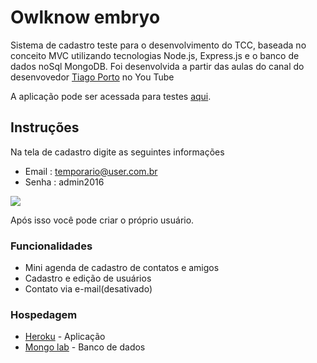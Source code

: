 # Owlknow embryo

Sistema de cadastro teste para o desenvolvimento do TCC, baseada no conceito MVC 
utilizando tecnologias Node.js, Express.js e o banco de dados noSql MongoDB.
Foi desenvolvida a partir das aulas do canal do desenvovedor [Tiago Porto] no You Tube

A aplicação pode ser acessada para testes [aqui].

## Instruções
Na tela de cadastro digite as seguintes informações
* Email : temporario@user.com.br
* Senha : admin2016

![](https://firebasestorage.googleapis.com/v0/b/owlknow-6803b.appspot.com/o/print1.jpg?alt=media&token=cfa8b6ed-406c-4cd9-b38e-9b2c86705475)

Após isso você pode criar o próprio usuário.

### Funcionalidades
 - Mini agenda de cadastro de contatos e amigos
 - Cadastro e edição de usuários
 - Contato via e-mail(desativado)
 
### Hospedagem
* [Heroku] - Aplicação
* [Mongo lab] - Banco de dados
 

[aqui]: <https://owlknow-embryotest.herokuapp.com/home>
[Heroku]: <https://www.heroku.com/>
[Mongo lab]: <https://mlab.com/>
[Tiago Porto]: <https://www.youtube.com/playlist?list=PLz6D6n_hNk4x255Eo4EbPsD9Kpsr2H7yc>

